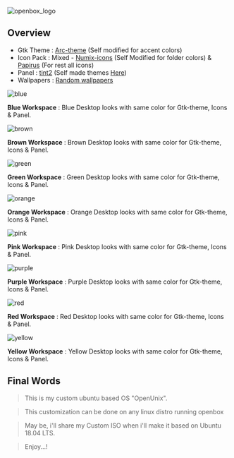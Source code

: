 ![openbox_logo](https://raw.githubusercontent.com/zen0bit/my_dotfiles/master/previews/banners/logo_openbox.png) <br />

## Overview
- Gtk Theme : [Arc-theme](https://github.com/horst3180/arc-theme) (Self modified for accent colors)
- Icon Pack : Mixed - [Numix-icons](https://github.com/numixproject/numix-icon-theme) (Self Modified for folder colors) & [Papirus](https://github.com/PapirusDevelopmentTeam/papirus-icon-theme) (For rest all icons)
- Panel : [tint2](https://github.com/semplice/tint2) (Self made themes [Here](https://github.com/zen0bit/my_dotfiles/tree/master/.config/tint2))
- Wallpapers : [Random wallpapers](https://www.deviantart.com/morelikethis/collections/196651693)


![blue](https://raw.githubusercontent.com/zen0bit/my_dotfiles/master/previews/openbox/blue.png) <br />

**Blue Workspace** : Blue Desktop looks with same color for Gtk-theme, Icons & Panel.

![brown](https://raw.githubusercontent.com/zen0bit/my_dotfiles/master/previews/openbox/brown.png) <br />

**Brown Workspace** : Brown Desktop looks with same color for Gtk-theme, Icons & Panel.

![green](https://raw.githubusercontent.com/zen0bit/my_dotfiles/master/previews/openbox/green.png) <br />

**Green Workspace** : Green Desktop looks with same color for Gtk-theme, Icons & Panel.

![orange](https://raw.githubusercontent.com/zen0bit/my_dotfiles/master/previews/openbox/orange.png) <br />

**Orange Workspace** : Orange Desktop looks with same color for Gtk-theme, Icons & Panel.

![pink](https://raw.githubusercontent.com/zen0bit/my_dotfiles/master/previews/openbox/pink.png) <br />

**Pink Workspace** : Pink Desktop looks with same color for Gtk-theme, Icons & Panel.

![purple](https://raw.githubusercontent.com/zen0bit/my_dotfiles/master/previews/openbox/purple.png) <br />

**Purple Workspace** : Purple Desktop looks with same color for Gtk-theme, Icons & Panel.

![red](https://raw.githubusercontent.com/zen0bit/my_dotfiles/master/previews/openbox/red.png) <br />

**Red Workspace** : Red Desktop looks with same color for Gtk-theme, Icons & Panel.

![yellow](https://raw.githubusercontent.com/zen0bit/my_dotfiles/master/previews/openbox/yellow.png) <br />

**Yellow Workspace** : Yellow Desktop looks with same color for Gtk-theme, Icons & Panel.


## Final Words

> This is my custom ubuntu based OS "OpenUnix".

> This customization can be done on any linux distro running openbox

> May be, i'll share my Custom ISO when i'll make it based on Ubuntu 18.04 LTS.

> Enjoy...!
